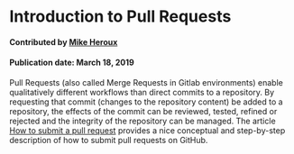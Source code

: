 # Introduction to Pull Requests

#### Contributed by [Mike Heroux](https://github.com/maherou)

#### Publication date: March 18, 2019

Pull Requests (also called Merge Requests in Gitlab environments) enable qualitatively different workflows than direct commits to a repository.  By requesting that commit (changes to the repository content) be added to a repository, the effects of the commit can be reviewed, tested, refined or rejected and the integrity of the repository can be managed. The article [How to submit a pull request](https://medium.freecodecamp.org/how-to-submit-a-pull-request-529efe82eea5) provides a nice conceptual and step-by-step description of how to submit pull requests on GitHub.


<!---
Publish: yes
Categories: Development
Topics: Software engineering
Level: 2
Prerequisites: none
Aggregate: none
--->
